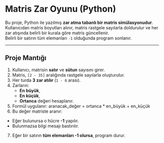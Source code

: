 #  Matris Zar Oyunu (Python)

Bu proje, Python ile yazılmış **zar atma tabanlı bir matris simülasyonudur**.  
Kullanıcıdan matris boyutları alınır, matris rastgele sayılarla doldurulur ve her zar atışında belirli bir kurala göre matris güncellenir.  
Belirli bir satırın tüm elemanları `-1` olduğunda program sonlanır.

---

##  Proje Mantığı

1. Kullanıcı, matrisin **satır** ve **sütun** sayısını girer.  
2. Matris, `[2 - 35]` aralığında rastgele sayılarla oluşturulur.  
3. Her turda **3 zar atılır** (`1 - 6` arası).  
4. Zarların:
   - **En büyük**,  
   - **En küçük**,  
   - **Ortanca** değeri hesaplanır.  
5. Formül uygulanır: aranacak_değer = ortanca * en_büyük + en_küçük
6.  Bu değer matriste aranır:
- Eğer bulunursa o hücre **-1** yapılır.  
- Bulunmazsa bilgi mesajı bastırılır.  
7. Eğer bir satırın **tüm elemanları -1 olursa**, program durur.








